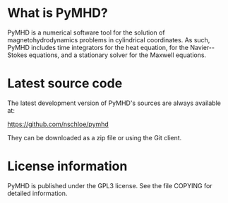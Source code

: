 What is PyMHD?
===============

PyMHD is a numerical software tool for the solution of magnetohydrodynamics
problems in cylindrical coordinates.
As such, PyMHD includes time integrators for the heat equation, for the
Navier--Stokes equations, and a stationary solver for the Maxwell equations.


Latest source code
==================

The latest development version of PyMHD's sources are always available at:

https://github.com/nschloe/pymhd

They can be downloaded as a zip file or using the Git client.

License information
===================

PyMHD is published under the GPL3 license. See the file COPYING for detailed
information.
